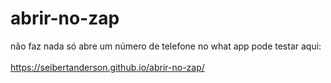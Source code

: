 # abrir-no-zap
não faz nada
só abre um número de telefone no what app
pode testar aqui: <br /><br />
https://seibertanderson.github.io/abrir-no-zap/
